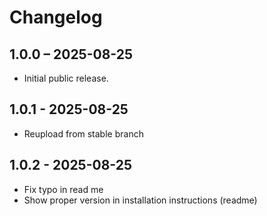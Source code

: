 # Changelog

## 1.0.0 – 2025-08-25
- Initial public release.

## 1.0.1 - 2025-08-25
- Reupload from stable branch

## 1.0.2 - 2025-08-25
- Fix typo in read me
- Show proper version in installation instructions (readme)